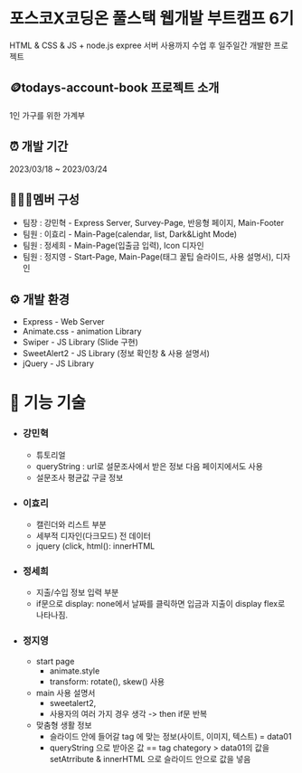 # 포스코X코딩온 풀스택 웹개발 부트캠프 6기
HTML & CSS & JS + node.js expree 서버 사용까지 수업 후 일주일간 개발한 프로젝트


## 🪙todays-account-book 프로젝트 소개
1인 가구를 위한 가계부  
 
 
## ⏰ 개발 기간
2023/03/18 ~ 2023/03/24


## 🧑‍🤝‍🧑멤버 구성
+ 팀장 : 강민혁 - Express Server, Survey-Page, 반응형 페이지, Main-Footer
+ 팀원 : 이효리 - Main-Page(calendar, list, Dark&Light Mode)
+ 팀원 : 정세희 - Main-Page(입출금 입력), Icon 디자인
+ 팀원 : 정지영 - Start-Page, Main-Page(태그 꿀팁 슬라이드, 사용 설명서), 디자인


## ⚙️ 개발 환경
+ Express - Web Server
+ Animate.css - animation Library
+ Swiper - JS Library (Slide 구현)
+ SweetAlert2 - JS Library (정보 확인창 & 사용 설명서)
+ jQuery - JS Library



# 📌 기능 기술
 - ### **강민혁**
   - 튜토리얼
   - queryString : url로 설문조사에서 받은 정보 다음 페이지에서도 사용
   -  설문조사 평균값 구글 정보

 - ### **이효리**
   - 캘린더와 리스트 부분
   - 세부적 디자인(다크모드) 전 데이터
   - jquery (click, html(): innerHTML

 - ### **정세희**
   - 지출/수입 정보 입력 부분
   - if문으로 display: none에서 날짜를 클릭하면 입금과 지출이 display flex로 나타나짐.
  
 - ### **정지영**
   - start page 
      - animate.style 
      - transform: rotate(), skew() 사용
   - main 사용 설명서 
      - sweetalert2, 
      - 사용자의 여러 가지 경우 생각 -> then if문 반복
   - 맞춤형 생활 정보 
      - 슬라이드 안에 들어갈 tag 에 맞는 정보(사이트, 이미지, 텍스트) = data01
      - queryString 으로 받아온 값 == tag chategory > data01의 값을 setAtrribute & innerHTML 으로 슬라이드 안으로 값을 넣음
       
      
   

